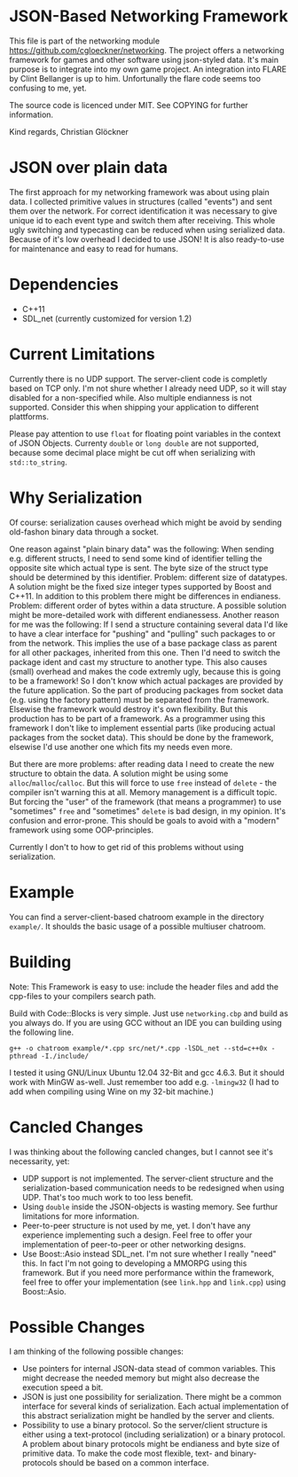 # JSON-Based Networking Framework

This file is part of the networking module https://github.com/cgloeckner/networking. The project offers a networking framework for games and other software using json-styled data. It's main purpose is to integrate into my own game project. An integration into FLARE by Clint Bellanger is up to him. Unfortunally the flare code seems too confusing to me, yet.

The source code is licenced under MIT. See COPYING for further information.

Kind regards, Christian Glöckner

# JSON over plain data

The first approach for my networking framework was about using plain data. I collected primitive values in structures (called "events") and sent them over the network. For correct identification it was necessary to give unique id to each event type and switch them after receiving. This whole ugly switching and typecasting can be reduced when using serialized data. Because of it's low overhead I decided to use JSON! It is also ready-to-use for maintenance and easy to read for humans.

# Dependencies

- C++11
- SDL_net (currently customized for version 1.2)

# Current Limitations

Currently there is no UDP support. The server-client code is completly based on TCP only. I'm not shure whether I already need UDP, so it will stay disabled for a non-specified while. Also multiple endianness is not supported. Consider this when shipping your application to different plattforms.

Please pay attention to use `float` for floating point variables in the context of JSON Objects. Currenty `double` or `long double` are not supported, because some decimal place might be cut off when serializing with `std::to_string`.

# Why Serialization

Of course: serialization causes overhead which might be avoid by sending old-fashon binary data through a socket.

One reason against "plain binary data" was the following: When sending e.g. different structs, I need to send some kind of identifier telling the opposite site which actual type is sent. The byte size of the struct type should be determined by this identifier. Problem: different size of datatypes. A solution might be the fixed size integer types supported by Boost and C++11. In addition to this problem there might be differences in endianess. Problem: different order of bytes within a data structure. A possible solution might be more-detailed work with different endianessess. Another reason for me was the following: If I send a structure containing several data I'd like to have a clear interface for "pushing" and "pulling" such packages to or from the network. This implies the use of a base package class as parent for all other packages, inherited from this one. Then I'd need to switch the package ident and cast my structure to another type. This also causes (small) overhead and makes the code extremly ugly, because this is going to be a framework! So I don't know which actual packages are provided by the future application. So the part of producing packages from socket data (e.g. using the factory pattern) must be separated from the framework. Elsewise the framework would destroy it's own flexibility. But this production has to be part of a framework. As a programmer using this framework I don't like to implement essential parts (like producing actual packages from the socket data). This should be done by the framework, elsewise I'd use another one which fits my needs even more.

But there are more problems: after reading data I need to create the new structure to obtain the data. A solution might be using some `alloc`/`malloc`/`calloc`. But this will force to use `free` instead of `delete` - the compiler isn't warning this at all. Memory management is a difficult topic. But forcing the "user" of the framework (that means a programmer) to use "sometimes" `free` and "sometimes" `delete` is bad design, in my opinion. It's confusion and error-prone. This should be goals to avoid with a "modern" framework using some OOP-principles.

Currently I don't to how to get rid of this problems without using serialization.

# Example

You can find a server-client-based chatroom example in the directory `example/`. It shoulds the basic usage of a possible multiuser chatroom.

# Building

Note: This Framework is easy to use: include the header files and add the cpp-files to your compilers search path.

Build with Code::Blocks is very simple. Just use `networking.cbp` and build as you always do. If you are using GCC without an IDE you can building using the following line.

    g++ -o chatroom example/*.cpp src/net/*.cpp -lSDL_net --std=c++0x -pthread -I./include/

I tested it using GNU/Linux Ubuntu 12.04 32-Bit and gcc 4.6.3. But it should work with MinGW as-well. Just remember too add e.g. `-lmingw32` (I had to add when compiling using Wine on my 32-bit machine.)

# Cancled Changes

I was thinking about the following cancled changes, but I cannot see it's necessarity, yet:
- UDP support is not implemented. The server-client structure and the serialization-based communication needs to be redesigned when using UDP. That's too much work to too less benefit.
- Using `double` inside the JSON-objects is wasting memory. See furthur limitations for more information.
- Peer-to-peer structure is not used by me, yet. I don't have any experience implementing such a design. Feel free to offer your implementation of peer-to-peer or other networking designs.
- Use Boost::Asio instead SDL_net. I'm not sure whether I really "need" this. In fact I'm not going to developing a MMORPG using this framework. But if you need more performance within the framework, feel free to offer your implementation (see `link.hpp` and `link.cpp`) using Boost::Asio.

# Possible Changes

I am thinking of the following possible changes:
- Use pointers for internal JSON-data stead of common variables. This might decrease the needed memory but might also decrease the execution speed a bit. 
- JSON is just one possibility for serialization. There might be a common interface for several kinds of serialization. Each actual implementation of this abstract serialization might be handled by the server and clients.
- Possibility to use a binary protocol. So the server/client structure is either using a text-protocol (including serialization) or a binary protocol. A problem about binary protocols might be endianess and byte size of primitive data. To make the code most flexible, text- and binary-protocols should be based on a common interface.
